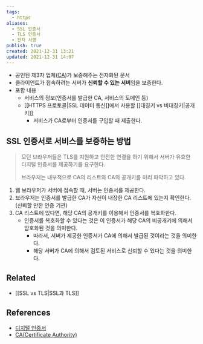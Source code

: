 ```yaml
---
tags:
  - https
aliases:
  - SSL 인증서
  - TLS 인증서
  - 전자 서명
publish: true
created: 2021-12-31 13:21
updated: 2021-12-31 14:07
---
```


- 공인된 제3자 업체([CA](https://developer.mozilla.org/en-US/docs/Glossary/Certificate_authority))가 보증해주는 전자화된 문서
- 클라이언트가 접속하려는 서버가 **신뢰할 수 있는 서버**임을 보증한다.
- 포함 내용
	- 서비스의 정보(인증서를 발급한 CA, 서비스의 도메인 등)
	- [[HTTPS 프로토콜|SSL 데이터 통신]]에서 사용할 [[대칭키 vs 비대칭키|공개키]]
		- 서비스가 CA로부터 인증서를 구입할 때 제출한다.

## SSL 인증서로 서비스를 보증하는 방법

> 모던 브라우저들은 TLS를 지원하고 안전한 연결을 하기 위해서 서버가 유효한 디지털 인증서를 제공하기를 요구한다.
>
> 브라우저는 내부적으로 CA의 리스트와 CA의 공개키를 미리 파악하고 있다.

1. 웹 브라우저가 서버에 접속할 때, 서버는 인증서를 제공한다.
2. 브라우저는 인증서를 발급한 CA가 자신이 내장한 CA 리스트에 있는지 확인한다. (신뢰할 만한 인증 기관)
3. CA 리스트에 있다면, 해당 CA의 공개키를 이용해서 인증서를 복호화한다.
	- 인증서를 복호화할 수 있다는 것은 이 인증서가 해당 CA의 비공개키에 의해서 암호화된 것을 의미한다.
		- 따라서, 서버가 제공한 인증서가 CA에 의해서 발급된 것이라는 것을 의미한다.
		- 해당 서버가 CA에 의해서 검토된 서비스로 신뢰할 수 있다는 것을 의미한다.

## Related

- [[SSL vs TLS|SSL과 TLS]]

## References

- [디지털 인증서](https://developer.mozilla.org/en-US/docs/Glossary/Digital_certificate)
- [CA(Certificate Authority)](https://developer.mozilla.org/en-US/docs/Glossary/Certificate_authority)
